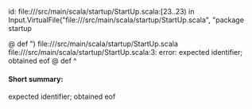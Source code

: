 id: file://<WORKSPACE>/src/main/scala/startup/StartUp.scala:[23..23) in Input.VirtualFile("file://<WORKSPACE>/src/main/scala/startup/StartUp.scala", "package startup

@ def ")
file://<WORKSPACE>/src/main/scala/startup/StartUp.scala
file://<WORKSPACE>/src/main/scala/startup/StartUp.scala:3: error: expected identifier; obtained eof
@ def 
      ^
#### Short summary: 

expected identifier; obtained eof